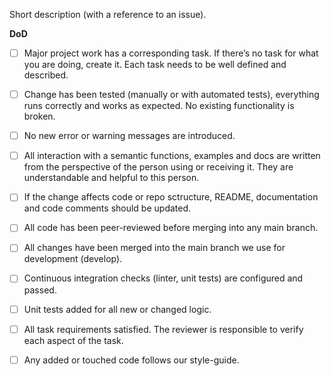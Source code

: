 Short description (with a reference to an issue).

**DoD**

- [ ] Major project work has a corresponding task. If there’s no task for what you are doing, create it. Each task needs to be well defined and described.

- [ ] Change has been tested (manually or with automated tests), everything runs correctly and works as expected. No existing functionality is broken.

- [ ] No new error or warning messages are introduced.

- [ ] All interaction with a semantic functions, examples and docs are written from the perspective of the person using or receiving it. They are understandable and helpful to this person.

- [ ] If the change affects code or repo sctructure, README, documentation and code comments should be updated. 

- [ ] All code has been peer-reviewed before merging into any main branch.

- [ ] All changes have been merged into the main branch we use for development (develop).

- [ ] Continuous integration checks (linter, unit tests) are configured and passed.

- [ ] Unit tests added for all new or changed logic.

- [ ] All task requirements satisfied. The reviewer is responsible to verify each aspect of the task.

- [ ] Any added or touched code follows our style-guide.
